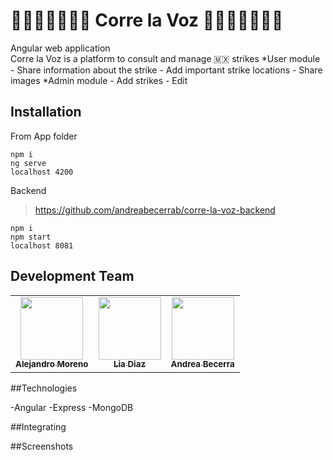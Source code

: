 # 🦸🏼‍♀️👋🏾👋🏼 Corre la Voz 👋🏻👋🏾🦸🏼‍♀️

Angular web application <br/>
Corre la Voz is a platform to consult and manage 🇲🇽 strikes
*User module - Share information about the strike - Add important strike locations - Share images
*Admin module - Add strikes - Edit

## Installation

From App folder

```
npm i
ng serve
localhost 4200
```

Backend

> https://github.com/andreabecerrab/corre-la-voz-backend

```
npm i
npm start
localhost 8081
```

## Development Team

<table>
   <tr>
    <td align="center"><a href="https://github.com/morenoloza98"><img src="https://avatars3.githubusercontent.com/u/45719935?s=400&v=4" width="100px;" alt=""/><br /><sub><b>Alejandro Moreno</b></sub></a><br /></td>
    <td align="center"><a href="https://github.com/liaDiaz"><img src="https://avatars2.githubusercontent.com/u/46771468?s=400&v=4" width="100px;" alt=""/><br /><sub><b>Lia Diaz</b></sub></a><br /></td>
    <td align="center"><a href="https://github.com/andreabecerrab"><img src="https://avatars3.githubusercontent.com/u/26441404?s=400&u=1f607cdcc6acd67da0b6a1d71012e88b03f72625&v=4" width="100px;" alt=""/><br /><sub><b>Andrea Becerra</b></sub></a><br /></td>
  </tr>
</table>

##Technologies

-Angular
-Express
-MongoDB

##Integrating

##Screenshots
